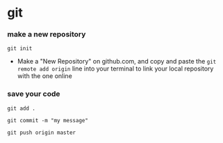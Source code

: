 # git

### make a new repository

`git init`

- Make a "New Repository" on github.com, and copy and paste the `git remote add origin` line into your terminal to link your local repository with the one online 

### save your code

`git add .`

`git commit -m "my message"`

`git push origin master`
